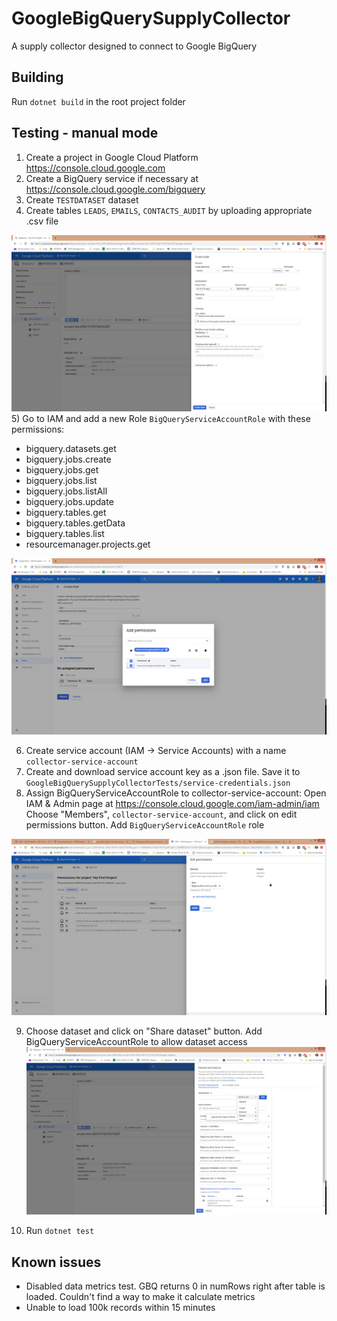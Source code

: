 # GoogleBigQuerySupplyCollector
A supply collector designed to connect to Google BigQuery

## Building
Run `dotnet build` in the root project folder

## Testing - manual mode
1) Create a project in Google Cloud Platform https://console.cloud.google.com
2) Create a BigQuery service if necessary at https://console.cloud.google.com/bigquery
3) Create `TESTDATASET` dataset 
4) Create tables `LEADS`, `EMAILS`, `CONTACTS_AUDIT` by uploading appropriate .csv file

![Upload csv](/docs/upload_table.png?raw=true)
5) Go to IAM and add a new Role `BigQueryServiceAccountRole` with these permissions:
- bigquery.datasets.get
- bigquery.jobs.create
- bigquery.jobs.get
- bigquery.jobs.list
- bigquery.jobs.listAll
- bigquery.jobs.update
- bigquery.tables.get
- bigquery.tables.getData
- bigquery.tables.list
- resourcemanager.projects.get

![Create role](/docs/create_role.png?raw=true)

6) Create service account (IAM -> Service Accounts) with a name `collector-service-account`
7) Create and download service account key as a .json file. Save it to `GoogleBigQuerySupplyCollectorTests/service-credentials.json`
8) Assign BigQueryServiceAccountRole to collector-service-account:
Open IAM &amp; Admin page at https://console.cloud.google.com/iam-admin/iam
Choose "Members", `collector-service-account`, and click on edit permissions button.
Add `BigQueryServiceAccountRole` role

![Assign role](/docs/assign_role.png?raw=true)

9) Choose dataset and click on "Share dataset" button. Add BigQueryServiceAccountRole to allow dataset access
![Share dataset](/docs/share_dataset.png?raw=true)

10) Run `dotnet test`

## Known issues
- Disabled data metrics test. GBQ returns 0 in numRows right after table is loaded. Couldn't find a way to make it calculate metrics
- Unable to load 100k records within 15 minutes
